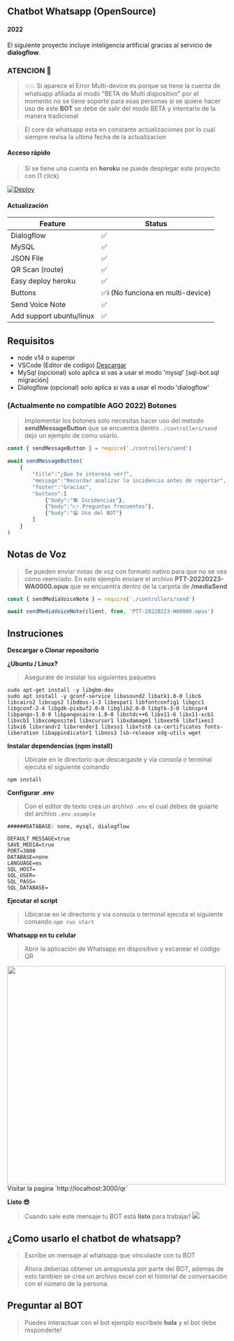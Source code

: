 ## Chatbot Whatsapp (OpenSource)
#### 2022

El siguiente proyecto incluye inteligencia artificial gracias al servicio de __dialogflow__.


### ATENCION 🔴
> 💥💥 Si aparece el Error Multi-device es porque se tiene la cuenta de whatsapp afiliada al modo "BETA de Multi dispositivo" por el momento no se tiene soporte para esas personas si se quiere hacer uso de este __BOT__ se debe de salir del modo BETA y intentarlo de la manera tradicional

> El core de whatsapp esta en constante actualizaciones por lo cual siempre revisa la ultima fecha de la actualizacion 


#### Acceso rápido 
> Si se tiene una cuenta en __heroku__ se puede desplegar este proyecto con (1 click)

[![Deploy](https://www.herokucdn.com/deploy/button.svg)](https://heroku.com/deploy?template=https://github.com/walfs/BOTReport) 


#### Actualización

| Feature  | Status |
| ------------- | ------------- |
| Dialogflow  | ✅  |
| MySQL  | ✅  |
| JSON File  | ✅  |
| QR Scan (route) | ✅ |
| Easy deploy heroku  | ✅  |
| Buttons | ✅ℹ️  (No funciona en multi-device)|
| Send Voice Note | ✅ |
| Add support ubuntu/linux | ✅ |

## Requisitos
- node v14 o superior
- VSCode (Editor de codigo) [Descargar](https://code.visualstudio.com/download)
- MySql (opcional) solo aplica si vas a usar el modo 'mysql'  [sql-bot.sql migración]
- Dialogflow (opcional) solo aplica si vas a usar el modo 'dialogflow'

### (Actualmente no compatible AGO 2022) Botones


> Implementar los botones solo necesitas hacer uso del metodo __sendMessageButton__ que se encuentra dentro `./controllers/send` dejo un ejemplo de como usarlo.


``` javascript
const { sendMessageButton } = require('./controllers/send')

await sendMessageButton(
    {
        "title":"¿Que te interesa ver?",
        "message":"Recordar analizar la incidencia antes de reportar",
        "footer":"Gracias",
        "buttons":[
            {"body":"🛠 Incidencias"},
            {"body":"👉 Preguntas frecuentes"},
            {"body":"😁 Uso del BOT"}
        ]
    }
)

```

## Notas de Voz

> Se pueden enviar notas de voz con formato nativo para que no se vea como reenviado. En este ejemplo enviare el archivo __PTT-20220223-WA0000.opus__ que se encuentra dentro de la carpeta de __/mediaSend__

``` javascript
const { sendMediaVoiceNote } = require('./controllers/send')

await sendMediaVoiceNote(client, from, 'PTT-20220223-WA0000.opus')

```

## Instruciones
__Descargar o Clonar repositorio__

__¿Ubuntu / Linux?__
> Asegurate de instalar los siguientes paquetes
```
sudo apt-get install -y libgbm-dev
sudo apt install -y gconf-service libasound2 libatk1.0-0 libc6 libcairo2 libcups2 libdbus-1-3 libexpat1 libfontconfig1 libgcc1 libgconf-2-4 libgdk-pixbuf2.0-0 libglib2.0-0 libgtk-3-0 libnspr4 libpango-1.0-0 libpangocairo-1.0-0 libstdc++6 libx11-6 libx11-xcb1 libxcb1 libxcomposite1 libxcursor1 libxdamage1 libxext6 libxfixes3 libxi6 libxrandr2 libxrender1 libxss1 libxtst6 ca-certificates fonts-liberation libappindicator1 libnss3 lsb-release xdg-utils wget
```

__Instalar dependencias (npm install)__
> Ubicate en le directorio que descargaste y via consola o terminal ejecuta el siguiente comando

`npm install` 



__Configurar .env__
> Con el editor de texto crea un archivo `.env` el cual debes de guiarte del archivo `.env.example`
```
######DATABASE: none, mysql, dialogflow

DEFAULT_MESSAGE=true
SAVE_MEDIA=true
PORT=3000
DATABASE=none
LANGUAGE=es
SQL_HOST=
SQL_USER=
SQL_PASS=
SQL_DATABASE=
```


__Ejecutar el script__
> Ubicarse en le directorio y via consola o terminal ejecuta el siguiente comando
`npm run start`


__Whatsapp en tu celular__
> Abrir la aplicación de Whatsapp en dispositivo y escanear el código QR
<img src="https://i.imgur.com/RSbPtat.png" width="500"  />
Visitar la pagina 
`http://localhost:3000/qr` 


__Listo 😎__
> Cuando sale este mensaje tu BOT está __listo__ para trabajar!
![](https://i.imgur.com/eoJ4Ruk.png)



## ¿Como usarlo el chatbot de whatsapp?
> Escribe un mensaje al whatsapp que vinculaste con tu BOT

> Ahora deberías  obtener un arespuesta por parte del BOT, ademas de esto tambien se crea un archivo excel
con el historial de conversación  con el número de la persona.

## Preguntar al BOT
> Puedes interactuar con el bot ejemplo escribele __hola__ y el bot debe responderte!

